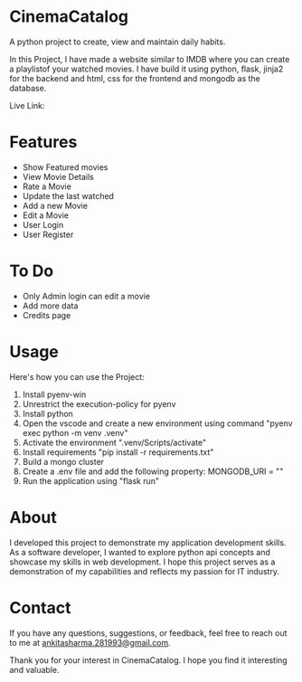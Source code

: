 # CinemaCatalog
A python project to create, view and maintain daily habits.

In this Project, I have made a website similar to IMDB where you can create a playlistof your watched movies. I have build it using python, flask, jinja2 for the backend and html, css for the frontend and mongodb as the database.

Live Link: 

# Features
- Show Featured movies
- View Movie Details
- Rate a Movie
- Update the last watched
- Add a new Movie
- Edit a Movie
- User Login
- User Register

# To Do
- Only Admin login can edit a movie
- Add more data
- Credits page

# Usage
Here's how you can use the Project:
1. Install pyenv-win
2. Unrestrict the execution-policy for pyenv
3. Install python
4. Open the vscode and create a new environment using command "pyenv exec python -m venv .venv"
5. Activate the environment ".venv/Scripts/activate"
6. Install requirements "pip install -r requirements.txt"
7. Build a mongo cluster
8. Create a .env file and add the following property: MONGODB_URI = "<path for your cluster>"
9. Run the application using "flask run"
  
# About
I developed this project to demonstrate my application development skills. As a software developer, I wanted to explore python api concepts and showcase my skills in web development. I hope this project serves as a demonstration of my capabilities and reflects my passion for IT industry.

# Contact
If you have any questions, suggestions, or feedback, feel free to reach out to me at ankitasharma.281993@gmail.com.

Thank you for your interest in CinemaCatalog. I hope you find it interesting and valuable.
